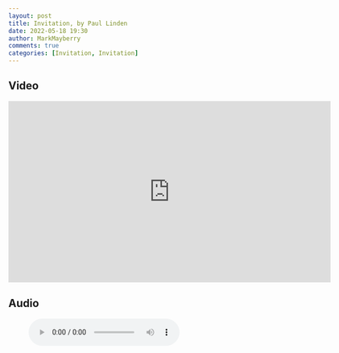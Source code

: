 ```yaml
---
layout: post
title: Invitation, by Paul Linden
date: 2022-05-18 19:30
author: MarkMayberry
comments: true
categories: [Invitation, Invitation]
---
```

<h2 id="video">Video</h2>

<p><iframe src="https://player.vimeo.com/video/713046353?h=d0668f7de0&title=0&byline=0" width="640" height="360" frameborder="0" allow="autoplay; fullscreen; picture-in-picture" allowfullscreen></iframe></p>

<h2 id="audio">Audio</h2>

<figure class="wp-block-audio"><audio controls src="https://markmayberry.net/wp-content/uploads/bible-study/2022-05-18-Invitation-by-Paul-Linden.mp3"></audio></figure>
